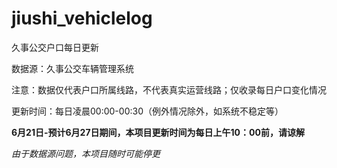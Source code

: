 # jiushi_vehiclelog

久事公交户口每日更新

数据源：久事公交车辆管理系统

注意：数据仅代表户口所属线路，不代表真实运营线路；仅收录每日户口变化情况

更新时间：每日凌晨00:00-00:30（例外情况除外，如系统不稳定等）

**6月21日-预计6月27日期间，本项目更新时间为每日上午10：00前，请谅解**

*由于数据源问题，本项目随时可能停更*
